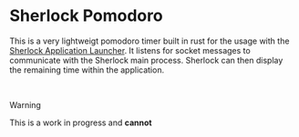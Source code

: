 # Sherlock Pomodoro

This is a very lightweigt pomodoro timer built in rust for the usage with the
[Sherlock Application Launcher](https://github.com/Skxxtz/sherlock). It listens
for socket messages to communicate with the Sherlock main process. Sherlock can
    then display the remaining time within the application.

<br>

> [!WARNING]
> This is a work in progress and **cannot**
